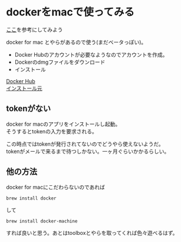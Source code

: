 
# dockerをmacで使ってみる  

[ここ](http://paiza.hatenablog.com/entry/docker_for_mac)を参考にしてみよう

docker for mac とやらがあるので使う(まだベータっぽい)。

* Docker Hubのアカウントが必要なようなのでアカウントを作成。
* Dockerのdmgファイルをダウンロード
* インストール

[Docker Hub](https://hub.docker.com/)  
[インストール元](https://beta.docker.com/docs/)

## tokenがない

docker for macのアプリをインストールし起動。  
そうするとtokenの入力を要求される。  
  
この時点ではtokenが発行されてないのでどうやら使えないようだ。  
tokenがメールで来るまで待つしかない。一ヶ月ぐらいかかるらしい。


## 他の方法

docker for macにこだわらないのであれば

    brew install docker

して

    brew install docker-machine

すれば良いと思う。あとはtoolboxとやらを取ってくれば色々遊べるはず。
